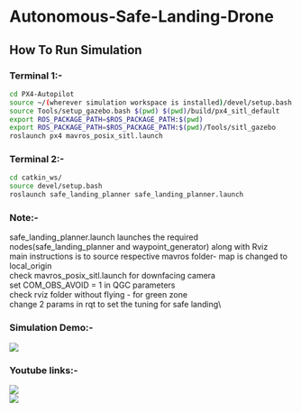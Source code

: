 # Autonomous-Safe-Landing-Drone



## How To Run Simulation

### Terminal 1:-
```bash
cd PX4-Autopilot
source ~/(wherever simulation workspace is installed)/devel/setup.bash
source Tools/setup_gazebo.bash $(pwd) $(pwd)/build/px4_sitl_default
export ROS_PACKAGE_PATH=$ROS_PACKAGE_PATH:$(pwd)
export ROS_PACKAGE_PATH=$ROS_PACKAGE_PATH:$(pwd)/Tools/sitl_gazebo
roslaunch px4 mavros_posix_sitl.launch
```
### Terminal 2:-
```bash
cd catkin_ws/
source devel/setup.bash
roslaunch safe_landing_planner safe_landing_planner.launch
```
### Note:-
safe_landing_planner.launch launches the required nodes(safe_landing_planner and waypoint_generator) along with Rviz\
main instructions is to source respective mavros folder- map is changed to local_origin \
check mavros_posix_sitl.launch for downfacing camera\
set  COM_OBS_AVOID = 1 in QGC parameters\
check rviz folder without flying -  for green zone\
change 2 params in rqt to set the tuning for safe landing\

### Simulation Demo:-
![](https://github.com/Garuda-IIITH-RRC/Autonomous_Safe_Landing_Drone_Simulation/blob/master/land_simulation.gif)

### Youtube links:-

[![](https://img.youtube.com/vi/377WQKVdjBY/0.jpg)](https://www.youtube.com/watch?v=377WQKVdjBY)\
[![](https://img.youtube.com/vi/IrvUYQut9FI/0.jpg)](https://www.youtube.com/watch?v=IrvUYQut9FI)
